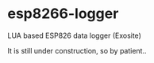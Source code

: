 # esp8266-logger
LUA based ESP826 data logger (Exosite)

It is still under construction, so by patient..
